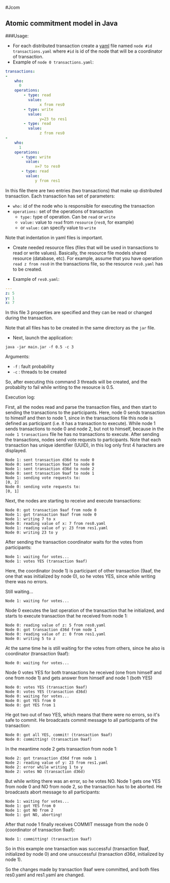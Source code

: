 #Jcom
## Atomic commitment model in Java

###Usage:
* For each distributed transaction create a [yaml](http://yaml.org/) file named `node #id transactions.yaml`
where `#id` is id of the node that will be a coordinator of transaction.
* Example of `node 0 transactions.yaml`:

```YAML
transactions:
-
    who:
      0
    operations:
        - type: read
          value:
               x from res0
        - type: write
          value:
               y=23 to res1
        - type: read
          value:
               z from res0
-
    who:
      1
    operations:
       - type: write
         value:
             x=7 to res0
       - type: read
         value:
             y from res1
```

In this file there are two entries (two transactions) that make up distributed transaction.
Each transaction has set of parameters:
* `who:` id of the node who is responsible for executing the transaction
* `operations:` set of the operations of transaction
  * `type:` type of operation. Can be `read` or `write`
  * `value:` value to `read` from `resource` (`res0`, for example)
  * or `value:` can specify value to `write`

Note that indentation in yaml files is important.

* Create needed resource files (files that will be used in transactions to read or write values). Basically, the resource
file models shared resource (database, etc). For example, assume that you have operation `read z from res0` in the 
transactions file, so the resource `res0.yaml` has to be created.

* Example of `res0.yaml`:
```YAML
--- 
z: 5
y: 1
x: 7
```
In this file 3 properties are specified and they can be read or changed during the transaction.

Note that all files has to be created in the same directory as the `jar` file.

* Next, launch the application:

`java -jar main.jar -f 0.5 -c 3`

Arguments: 
* `-f` : fault probability
* `-c` : threads to be created

So, after executing this command 3 threads will be created, and the probabilty to fail while writing to the resource is
0.5.

Execution log:

First, all the nodes read and parse the transaction files, and then start to sending the transactions to the participants.
Here, node 0 sends transaction to himeslf and then to node 1, since in the transactions file this node is defined as
participant (i.e. it has a transaction to execute). While node 1 sends transactions to node 0 and node 2, but not to himself,
because in the `node 1 transactions` file he has no transactions to execute. After sending the transactions, nodes send
vote requests to participants. 
Note that each transaction has unique identifier (UUID), in this log only first 4 haracters are displayed.

```
Node 1: sent transaction d36d to node 0
Node 0: sent transaction 9aaf to node 0
Node 1: sent transaction d36d to node 2
Node 0: sent transaction 9aaf to node 1
Node 1: sending vote requests to: 
[0, 2]
Node 0: sending vote requests to: 
[0, 1]
```

Next, the nodes are starting to receive and execute transactions:

```
Node 0: got transaction 9aaf from node 0
Node 1: got transaction 9aaf from node 0
Node 1: writing 7 to x
Node 0: reading value of x: 7 from res0.yaml
Node 1: reading value of y: 23 from res1.yaml
Node 0: writing 23 to y
```

After sending the transaction coordinator waits for the votes from participants:

```
Node 1: waiting for votes...
Node 1: votes YES (transaction 9aaf)
```
Here, the coordinator (node 1) is participant of other transaction (9aaf, the one that was initialized by node 0), so 
he votes YES, since while writing there was no errors.

Still waiting...
```
Node 1: waiting for votes...

```

Node 0 executes the last operation of the transaction that he initialized, and 
starts to execute transaction that he received from node 1:
```
Node 0: reading value of z: 5 from res0.yaml
Node 0: got transaction d36d from node 1
Node 0: reading value of z: 0 from res1.yaml
Node 0: writing 5 to z
```

At the same time he is still waiting for the votes from others, since he also is coordinator (transaction 9aaf):

```
Node 0: waiting for votes...
```

Node 0 votes YES for both transactions he received (one from himself and one from node 1) and gets answer from himself and
node 1 (both YES)

```
Node 0: votes YES (transaction 9aaf)
Node 0: votes YES (transaction d36d)
Node 0: waiting for votes...
Node 0: got YES from 0
Node 0: got YES from 1
```

He got two out of two YES, which means that there were no errors, so it's safe to commit. He broadcasts commit message to
all participants of the transaction:

```
Node 0: got all YES, commit! (transaction 9aaf)
Node 0: committing! (transaction 9aaf)
```

In the meantime node 2 gets transaction from node 1:
```
Node 2: got transaction d36d from node 1
Node 2: reading value of y: 23 from res1.yaml
Node 2: error while writing 1 to y
Node 2: votes NO (transaction d36d)
```
But while writing there was an error, so he votes NO. Node 1 gets one YES from node 0 and NO from node 2, so the
transaction has to be aborted. He broadcasts abort message to all participants:
```
Node 1: waiting for votes...
Node 1: got YES from 0
Node 1: got NO from 2
Node 1: got NO, aborting!
```

After that node 1 finally receives COMMIT message from the node 0 (coordinator of transaction 9aaf):

```
Node 1: committing! (transaction 9aaf)
```

So in this example one transaction was successful (transaction 9aaf, initialized by node 0) and one unsuccessful
(transaction d36d, initialized by node 1).

So the changes made by transaction 9aaf were committed, and both files res0.yaml and res1.yaml are changed.


